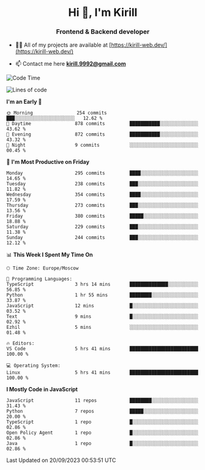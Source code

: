 <h1 align="center">Hi 👋, I'm Kirill</h1>
<h3 align="center">Frontend & Backend developer</h3>

- 👨‍💻 All of my projects are available at [https://kirill-web.dev/](https://kirill-web.dev/)

- 📫 Contact me here **kirill.9992@gmail.com**











<!--START_SECTION:waka-->
![Code Time](http://img.shields.io/badge/Code%20Time-1%2C441%20hrs%2011%20mins-blue)

![Lines of code](https://img.shields.io/badge/From%20Hello%20World%20I%27ve%20Written-3.1%20million%20lines%20of%20code-blue)

**I'm an Early 🐤** 

```text
🌞 Morning                254 commits         ███░░░░░░░░░░░░░░░░░░░░░░   12.62 % 
🌆 Daytime                878 commits         ███████████░░░░░░░░░░░░░░   43.62 % 
🌃 Evening                872 commits         ███████████░░░░░░░░░░░░░░   43.32 % 
🌙 Night                  9 commits           ░░░░░░░░░░░░░░░░░░░░░░░░░   00.45 % 
```
📅 **I'm Most Productive on Friday** 

```text
Monday                   295 commits         ████░░░░░░░░░░░░░░░░░░░░░   14.65 % 
Tuesday                  238 commits         ███░░░░░░░░░░░░░░░░░░░░░░   11.82 % 
Wednesday                354 commits         ████░░░░░░░░░░░░░░░░░░░░░   17.59 % 
Thursday                 273 commits         ███░░░░░░░░░░░░░░░░░░░░░░   13.56 % 
Friday                   380 commits         █████░░░░░░░░░░░░░░░░░░░░   18.88 % 
Saturday                 229 commits         ███░░░░░░░░░░░░░░░░░░░░░░   11.38 % 
Sunday                   244 commits         ███░░░░░░░░░░░░░░░░░░░░░░   12.12 % 
```


📊 **This Week I Spent My Time On** 

```text
🕑︎ Time Zone: Europe/Moscow

💬 Programming Languages: 
TypeScript               3 hrs 14 mins       ██████████████░░░░░░░░░░░   56.85 % 
Python                   1 hr 55 mins        ████████░░░░░░░░░░░░░░░░░   33.87 % 
JavaScript               12 mins             █░░░░░░░░░░░░░░░░░░░░░░░░   03.52 % 
Text                     9 mins              █░░░░░░░░░░░░░░░░░░░░░░░░   02.92 % 
Ezhil                    5 mins              ░░░░░░░░░░░░░░░░░░░░░░░░░   01.48 % 

🔥 Editors: 
VS Code                  5 hrs 41 mins       █████████████████████████   100.00 % 

💻 Operating System: 
Linux                    5 hrs 41 mins       █████████████████████████   100.00 % 
```

**I Mostly Code in JavaScript** 

```text
JavaScript               11 repos            ████████░░░░░░░░░░░░░░░░░   31.43 % 
Python                   7 repos             █████░░░░░░░░░░░░░░░░░░░░   20.00 % 
TypeScript               1 repo              █░░░░░░░░░░░░░░░░░░░░░░░░   02.86 % 
Open Policy Agent        1 repo              █░░░░░░░░░░░░░░░░░░░░░░░░   02.86 % 
Java                     1 repo              █░░░░░░░░░░░░░░░░░░░░░░░░   02.86 % 
```




 Last Updated on 20/09/2023 00:53:51 UTC
<!--END_SECTION:waka-->
